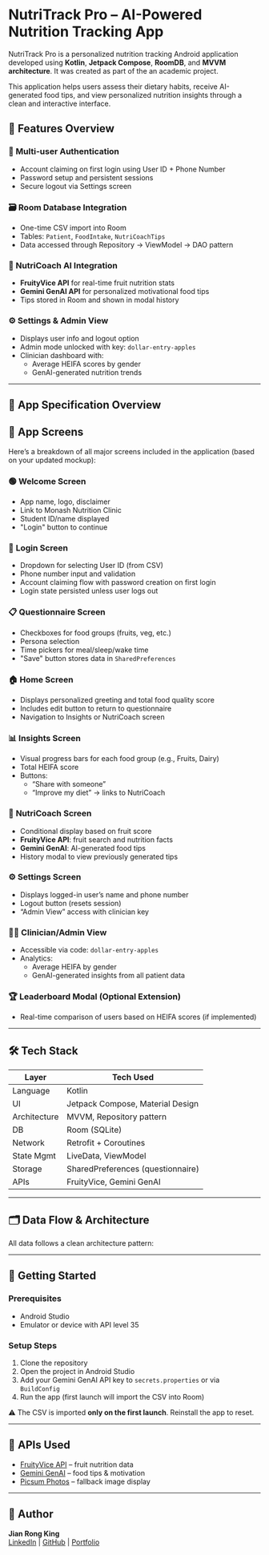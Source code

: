 # NutriTrack Pro – AI-Powered Nutrition Tracking App

NutriTrack Pro is a personalized nutrition tracking Android application developed using **Kotlin**, **Jetpack Compose**, **RoomDB**, and **MVVM architecture**. It was created as part of the an academic project.

This application helps users assess their dietary habits, receive AI-generated food tips, and view personalized nutrition insights through a clean and interactive interface.

## 📖 Features Overview

### 🔐 Multi-user Authentication
- Account claiming on first login using User ID + Phone Number
- Password setup and persistent sessions
- Secure logout via Settings screen

### 🗃️ Room Database Integration
- One-time CSV import into Room
- Tables: `Patient`, `FoodIntake`, `NutriCoachTips`
- Data accessed through Repository → ViewModel → DAO pattern

### 🤖 NutriCoach AI Integration
- **FruityVice API** for real-time fruit nutrition stats
- **Gemini GenAI API** for personalized motivational food tips
- Tips stored in Room and shown in modal history

### ⚙️ Settings & Admin View
- Displays user info and logout option
- Admin mode unlocked with key: `dollar-entry-apples`
- Clinician dashboard with:
  - Average HEIFA scores by gender
  - GenAI-generated nutrition trends

---

## 📖 App Specification Overview

## 📱 App Screens

Here’s a breakdown of all major screens included in the application (based on your updated mockup):

### 🟢 **Welcome Screen**
- App name, logo, disclaimer
- Link to Monash Nutrition Clinic
- Student ID/name displayed
- "Login" button to continue

### 🔐 **Login Screen**
- Dropdown for selecting User ID (from CSV)
- Phone number input and validation
- Account claiming flow with password creation on first login
- Login state persisted unless user logs out

### 📋 **Questionnaire Screen**
- Checkboxes for food groups (fruits, veg, etc.)
- Persona selection
- Time pickers for meal/sleep/wake time
- "Save" button stores data in `SharedPreferences`

### 🏠 **Home Screen**
- Displays personalized greeting and total food quality score
- Includes edit button to return to questionnaire
- Navigation to Insights or NutriCoach screen

### 📊 **Insights Screen**
- Visual progress bars for each food group (e.g., Fruits, Dairy)
- Total HEIFA score
- Buttons:
  - “Share with someone”
  - “Improve my diet” → links to NutriCoach

### 🧠 **NutriCoach Screen**
- Conditional display based on fruit score
- **FruityVice API**: fruit search and nutrition facts
- **Gemini GenAI**: AI-generated food tips
- History modal to view previously generated tips

### ⚙️ **Settings Screen**
- Displays logged-in user’s name and phone number
- Logout button (resets session)
- “Admin View” access with clinician key

### 👩‍⚕️ **Clinician/Admin View**
- Accessible via code: `dollar-entry-apples`
- Analytics:
  - Average HEIFA by gender
  - GenAI-generated insights from all patient data

### 🏆 **Leaderboard Modal (Optional Extension)**
- Real-time comparison of users based on HEIFA scores (if implemented)



---

## 🛠️ Tech Stack

| Layer         | Tech Used                          |
|---------------|------------------------------------|
| Language      | Kotlin                             |
| UI            | Jetpack Compose, Material Design   |
| Architecture  | MVVM, Repository pattern           |
| DB            | Room (SQLite)                      |
| Network       | Retrofit + Coroutines              |
| State Mgmt    | LiveData, ViewModel                |
| Storage       | SharedPreferences (questionnaire)  |
| APIs          | FruityVice, Gemini GenAI           |

---

## 🗂️ Data Flow & Architecture

All data follows a clean architecture pattern:





---

## 🚀 Getting Started

### Prerequisites
- Android Studio 
- Emulator or device with API level 35

### Setup Steps
1. Clone the repository
2. Open the project in Android Studio
3. Add your Gemini GenAI API key to `secrets.properties` or via `BuildConfig`
4. Run the app (first launch will import the CSV into Room)

⚠️ The CSV is imported **only on the first launch**. Reinstall the app to reset.

---

## 📎 APIs Used

- [FruityVice API](https://www.fruityvice.com/) – fruit nutrition data  
- [Gemini GenAI](https://aistudio.google.com/) – food tips & motivation  
- [Picsum Photos](https://picsum.photos/) – fallback image display  

---


## 👤 Author

**Jian Rong King**  
[LinkedIn](https://www.linkedin.com/in/jianrong-king) | [GitHub](https://github.com/JianRong-King) | [Portfolio](https://kingjianrong.vercel.app)


